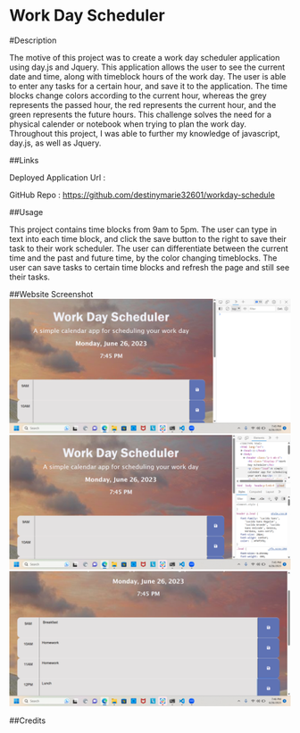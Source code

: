 # Work Day Scheduler
#Description

The motive of this project was to create a work day scheduler application using day.js and Jquery. This application allows the user to see the current date and time, along with timeblock hours of the work day. The user is able to enter any tasks for a certain hour, and save it to the application. The time blocks change colors according to the current hour, whereas the grey represents the passed hour, the red represents the current hour, and the green represents the future hours. This challenge solves the need for a physical calender or notebook when trying to plan the work day. Throughout this project, I was able to further my knowledge of javascript, day.js, as well as Jquery.

##Links

Deployed Application Url : 

GitHub Repo : https://github.com/destinymarie32601/workday-schedule

##Usage

This project contains time blocks from 9am to 5pm. The user can type in text into each time block, and click the save button to the right to save their task to their work scheduler. The user can differentiate between the current time and the past and future time, by the color changing timeblocks. The user can save tasks to certain time blocks and refresh the page and still see their tasks.

##Website Screenshot
![Alt text](/Develop/Assets/Images/Screenshot%20(31).png)
![Alt text](/Develop/Assets/Images/Screenshot%20(32).png)
![Alt text](/Develop/Assets/Images/Screenshot%20(33).png)

##Credits
